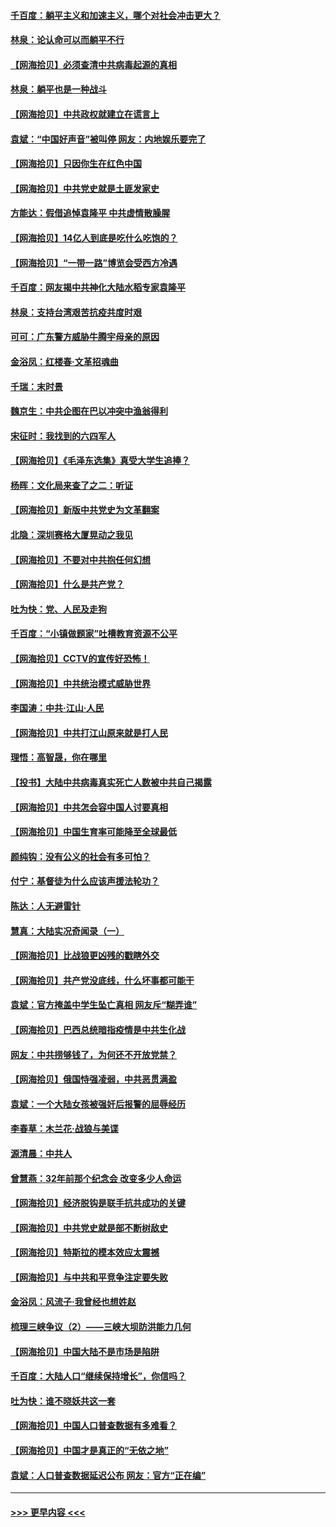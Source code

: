 #### [千百度：躺平主义和加速主义，哪个对社会冲击更大？](../pages/nsc993/n12985512.md?t=05302052) 
#### [林泉：论认命可以而躺平不行](../pages/nsc993/n12985505.md?t=05302052) 
#### [【网海拾贝】必须查清中共病毒起源的真相](../pages/nsc993/n12984276.md?t=05302052) 
#### [林泉：躺平也是一种战斗](../pages/nsc993/n12984194.md?t=05302052) 
#### [【网海拾贝】中共政权就建立在谎言上](../pages/nsc993/n12981880.md?t=05302052) 
#### [袁斌：“中国好声音”被叫停 网友：内地娱乐要完了](../pages/nsc993/n12981826.md?t=05302052) 
#### [【网海拾贝】只因你生在红色中国](../pages/nsc993/n12979096.md?t=05302052) 
#### [【网海拾贝】中共党史就是土匪发家史](../pages/nsc993/n12976478.md?t=05302052) 
#### [方能达：假借追悼袁隆平 中共虚情散臊腥](../pages/nsc993/n12976396.md?t=05302052) 
#### [【网海拾贝】14亿人到底是吃什么吃饱的？](../pages/nsc993/n12974125.md?t=05302052) 
#### [【网海拾贝】“一带一路”博览会受西方冷遇](../pages/nsc993/n12971787.md?t=05302052) 
#### [千百度：网友揭中共神化大陆水稻专家袁隆平](../pages/nsc993/n12971733.md?t=05302052) 
#### [林泉：支持台湾艰苦抗疫共度时艰](../pages/nsc993/n12971350.md?t=05302052) 
#### [可可：广东警方威胁牛腾宇母亲的原因](../pages/nsc993/n12971100.md?t=05302052) 
#### [金浴凤：红楼春·文革招魂曲](../pages/nsc993/n12970354.md?t=05302052) 
#### [千瑞：末时景](../pages/nsc993/n12970337.md?t=05302052) 
#### [魏京生：中共企图在巴以冲突中渔翁得利](../pages/nsc993/n12970286.md?t=05302052) 
#### [宋征时：我找到的六四军人](../pages/nsc993/n12970213.md?t=05302052) 
#### [【网海拾贝】《毛泽东选集》真受大学生追捧？](../pages/nsc993/n12968779.md?t=05302052) 
#### [杨晖：文化局来查了之二：听证](../pages/nsc993/n12966528.md?t=05302052) 
#### [【网海拾贝】新版中共党史为文革翻案](../pages/nsc993/n12967526.md?t=05302052) 
#### [北隐：深圳赛格大厦晃动之我见](../pages/nsc993/n12967393.md?t=05302052) 
#### [【网海拾贝】不要对中共抱任何幻想](../pages/nsc993/n12965222.md?t=05302052) 
#### [【网海拾贝】什么是共产党？](../pages/nsc993/n12962781.md?t=05302052) 
#### [吐为快：党、人民及走狗](../pages/nsc993/n12962747.md?t=05302052) 
#### [千百度：“小镇做题家”吐槽教育资源不公平](../pages/nsc993/n12962705.md?t=05302052) 
#### [【网海拾贝】CCTV的宣传好恐怖！](../pages/nsc993/n12959984.md?t=05302052) 
#### [【网海拾贝】中共统治模式威胁世界](../pages/nsc993/n12957622.md?t=05302052) 
#### [李国涛：中共‧江山‧人民](../pages/nsc993/n12957502.md?t=05302052) 
#### [【网海拾贝】中共打江山原来就是打人民](../pages/nsc993/n12954345.md?t=05302052) 
#### [理悟：高智晟，你在哪里](../pages/nsc993/n12953115.md?t=05302052) 
#### [【投书】大陆中共病毒真实死亡人数被中共自己揭露](../pages/nsc993/n12953050.md?t=05302052) 
#### [【网海拾贝】中共怎会容中国人讨要真相](../pages/nsc993/n12952161.md?t=05302052) 
#### [【网海拾贝】中国生育率可能降至全球最低](../pages/nsc993/n12948793.md?t=05302052) 
#### [颜纯钩：没有公义的社会有多可怕？](../pages/nsc993/n12947626.md?t=05302052) 
#### [付宁：基督徒为什么应该声援法轮功？](../pages/nsc993/n12947233.md?t=05302052) 
#### [陈达：人无避雷针](../pages/nsc993/n12947098.md?t=05302052) 
#### [慧真：大陆实况奇闻录（一）](../pages/nsc993/n12945811.md?t=05302052) 
#### [【网海拾贝】比战狼更凶残的戳瞎外交](../pages/nsc993/n12945717.md?t=05302052) 
#### [【网海拾贝】共产党没底线，什么坏事都可能干](../pages/nsc993/n12942090.md?t=05302052) 
#### [袁斌：官方掩盖中学生坠亡真相 网友斥“糊弄谁”](../pages/nsc993/n12942029.md?t=05302052) 
#### [【网海拾贝】巴西总统暗指疫情是中共生化战](../pages/nsc993/n12938999.md?t=05302052) 
#### [网友：中共捞够钱了，为何还不开放党禁？](../pages/nsc993/n12938952.md?t=05302052) 
#### [【网海拾贝】俄国恃强凌弱，中共恶贯满盈](../pages/nsc993/n12936626.md?t=05302052) 
#### [袁斌：一个大陆女孩被强奸后报警的屈辱经历](../pages/nsc993/n12936547.md?t=05302052) 
#### [李春草：木兰花·战狼与美谍](../pages/nsc993/n12935995.md?t=05302052) 
#### [源清晨：中共人](../pages/nsc993/n12935589.md?t=05302052) 
#### [曾慧燕：32年前那个纪念会 改变多少人命运](../pages/nsc993/n12934233.md?t=05302052) 
#### [【网海拾贝】经济脱钩是联手抗共成功的关键](../pages/nsc993/n12934176.md?t=05302052) 
#### [【网海拾贝】中共党史就是部不断树敌史](../pages/nsc993/n12932844.md?t=05302052) 
#### [【网海拾贝】特斯拉的模本效应太震撼](../pages/nsc993/n12925626.md?t=05302052) 
#### [【网海拾贝】与中共和平竞争注定要失败](../pages/nsc993/n12923326.md?t=05302052) 
#### [金浴凤：风流子‧我曾经也想姓赵](../pages/nsc993/n12920911.md?t=05302052) 
#### [梳理三峡争议（2）——三峡大坝防洪能力几何](../pages/nsc993/n12920173.md?t=05302052) 
#### [【网海拾贝】中国大陆不是市场是陷阱](../pages/nsc993/n12920143.md?t=05302052) 
#### [千百度：大陆人口“继续保持增长”，你信吗？](../pages/nsc993/n12918946.md?t=05302052) 
#### [吐为快：谁不晓妖共这一套](../pages/nsc993/n12918941.md?t=05302052) 
#### [【网海拾贝】中国人口普查数据有多难看？](../pages/nsc993/n12917822.md?t=05302052) 
#### [【网海拾贝】中国才是真正的“无依之地”](../pages/nsc993/n12915845.md?t=05302052) 
#### [袁斌：人口普查数据延迟公布 网友：官方“正在编”](../pages/nsc993/n12915748.md?t=05302052) 

----
#### [ >>> 更早内容 <<< ](../indexes/nsc993-earlier.md)
